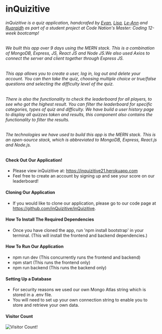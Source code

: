 # inQuizitive
###### inQuizitive is a quiz application, handcrafed by [Evan](https://github.com/evanmorrisdev), [Lisa](https://github.com/lisarawlings), [Le-Ann](https://github.com/LRWright) and [Ruaraidh](https://github.com/ruarplum) as part of a student project at Code Nation's Master: Coding 12-week bootcamp!

###### We built this app over 9 days using the MERN stack. This is a combination of MongoDB, Express, JS, React JS and Node JS.We also used Axios to connect the server and client together through Express JS.

###### This app allows you to create a user, log in, log out and delete your account. You can then take the quiz, choosing multiple choice or true/false questions and selecting the difficulty level of the quiz.

###### There is also the functionality to check the leaderboard for all players, to see who got the highest result. You can filter the leaderboard for specific categories, types of quiz and difficulty. We have build a user history page to display all quizzes taken and results, this component also contains the functionality to filter the results.

###### The technologies we have used to build this app is the MERN stack. This is an open-source stack, which is abbreviated to MongoDB, Express, React.js and Node.js.

#### Check Out Our Application!
- Please view inQuizitive at: https://inquizitive21.herokuapp.com
- Feel free to create an account by signing up and see your score on our leaderboard!

#### Cloning Our Application
- If you would like to clone our application, please go to our code page at https://github.com/inQuizitive/inQuizitive.

#### How To Install The Required Dependencies
- Once you have cloned the app, run 'npm install bootstrap' in your terminal. (This will install the frontend and backend dependencies.)

#### How To Run Our Application
- npm run dev (This concurrently runs the frontend and backend)
- npm start (This runs the frontend only)
- npm run backend (This runs the backend only)

#### Setting Up a Database
- For security reasons we used our own Mongo Atlas string which is stored in a .env file. 
- You will need to set up your own connection string to enable you to store and retrieve your own data.

#### Visitor Count
![Visitor Count!](https://profile-counter.glitch.me/inQuizitive/count.svg)
